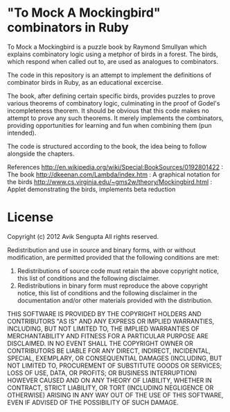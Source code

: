 
"To Mock A Mockingbird" combinators in Ruby 
============================================

To Mock a Mockingbird is a puzzle book by Raymond Smullyan which explains combinatory logic using a metphor of birds in a forest. The birds, which respond when called out to, are used as analogues to combinators.  

The code in this repository is an attempt to implement the definitions of combinator birds in Ruby, as an educational excercise. 

The book, after defining certain specific birds, provides puzzles to prove various theorems of combinatory logic, culminating in the proof of Godel's incompleteness theorem. It should be obvious that this code makes no attempt to prove any such theorems. It merely implements the combinators, providing opportunities for learning and fun when combining them (pun intended). 

The code is structured according to the book, the idea being to follow alongside the chapters. 

References
http://en.wikipedia.org/wiki/Special:BookSources/0192801422 : The book
http://dkeenan.com/Lambda/index.htm  : A graphical notation for the birds
http://www.cs.virginia.edu/~gms2w/theory/Mockingbird.html : Applet demonstrating the birds, implements beta reduction

License
=======
Copyright (c) 2012 Avik Sengupta
All rights reserved.

Redistribution and use in source and binary forms, with or without
modification, are permitted provided that the following conditions are met: 

1. Redistributions of source code must retain the above copyright notice, this
   list of conditions and the following disclaimer. 
2. Redistributions in binary form must reproduce the above copyright notice,
   this list of conditions and the following disclaimer in the documentation
   and/or other materials provided with the distribution. 

THIS SOFTWARE IS PROVIDED BY THE COPYRIGHT HOLDERS AND CONTRIBUTORS "AS IS" AND
ANY EXPRESS OR IMPLIED WARRANTIES, INCLUDING, BUT NOT LIMITED TO, THE IMPLIED
WARRANTIES OF MERCHANTABILITY AND FITNESS FOR A PARTICULAR PURPOSE ARE
DISCLAIMED. IN NO EVENT SHALL THE COPYRIGHT OWNER OR CONTRIBUTORS BE LIABLE FOR
ANY DIRECT, INDIRECT, INCIDENTAL, SPECIAL, EXEMPLARY, OR CONSEQUENTIAL DAMAGES
(INCLUDING, BUT NOT LIMITED TO, PROCUREMENT OF SUBSTITUTE GOODS OR SERVICES;
LOSS OF USE, DATA, OR PROFITS; OR BUSINESS INTERRUPTION) HOWEVER CAUSED AND
ON ANY THEORY OF LIABILITY, WHETHER IN CONTRACT, STRICT LIABILITY, OR TORT
(INCLUDING NEGLIGENCE OR OTHERWISE) ARISING IN ANY WAY OUT OF THE USE OF THIS
SOFTWARE, EVEN IF ADVISED OF THE POSSIBILITY OF SUCH DAMAGE.
